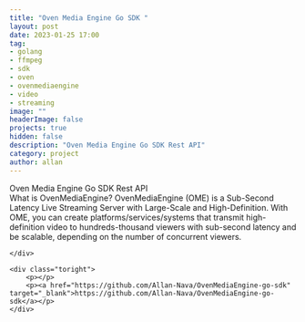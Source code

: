 ```yaml
---
title: "Oven Media Engine Go SDK "
layout: post
date: 2023-01-25 17:00
tag: 
- golang
- ffmpeg
- sdk
- oven
- ovenmediaengine
- video
- streaming
image: ""
headerImage: false
projects: true
hidden: false 
description: "Oven Media Engine Go SDK Rest API"
category: project
author: allan
---
```


<div class="side-by-side">
    <div class="toleft">
        <figcaption class="caption">Oven Media Engine Go SDK Rest API</figcaption>
        What is OvenMediaEngine?
OvenMediaEngine (OME) is a Sub-Second Latency Live Streaming Server with Large-Scale and High-Definition. With OME, you can create platforms/services/systems that transmit high-definition video to hundreds-thousand viewers with sub-second latency and be scalable, depending on the number of concurrent viewers.

    </div>

    <div class="toright">
        <p></p>
        <p><a href="https://github.com/Allan-Nava/OvenMediaEngine-go-sdk" target="_blank">https://github.com/Allan-Nava/OvenMediaEngine-go-sdk</a></p>
    </div>
</div>
